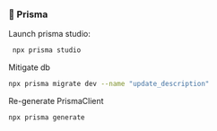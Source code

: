 ### 🔼 Prisma

Launch prisma studio:

```sh
 npx prisma studio
```

Mitigate db

```sh
npx prisma migrate dev --name "update_description"
```

Re-generate PrismaClient

```sh
npx prisma generate
```
